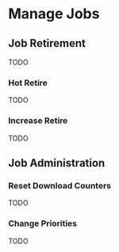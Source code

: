 # Manage Jobs

## Job Retirement

TODO

### Hot Retire

TODO

### Increase Retire

TODO

## Job Administration

### Reset Download Counters

TODO

### Change Priorities

TODO
